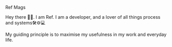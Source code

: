 Ref Mags


Hey there 👋🏽. 
I am Ref. I am a developer, and a lover of all things process and systems🛠⚙💻
<i class="fa fa-cogs" aria-hidden="true"></i> 



My guiding principle is to maximise my usefulness in my work and everyday life. 
 


